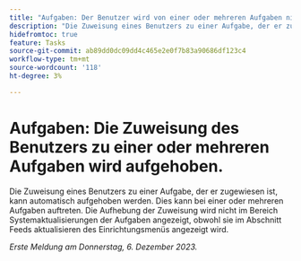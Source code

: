 ```yaml
---
title: "Aufgaben: Der Benutzer wird von einer oder mehreren Aufgaben nicht zugewiesen."
description: "Die Zuweisung eines Benutzers zu einer Aufgabe, der er zugewiesen ist, kann automatisch aufgehoben werden. Dies kann bei einer oder mehreren Aufgaben auftreten. Die Aufhebung der Zuweisung wird nicht im Bereich Systemaktualisierungen der Aufgaben angezeigt, obwohl sie im Abschnitt Feeds aktualisieren des Einrichtungsmenüs angezeigt wird."
hidefromtoc: true
feature: Tasks
source-git-commit: ab89dd0dc09dd4c465e2e0f7b83a90686df123c4
workflow-type: tm+mt
source-wordcount: '118'
ht-degree: 3%

---
```



# Aufgaben: Die Zuweisung des Benutzers zu einer oder mehreren Aufgaben wird aufgehoben.

Die Zuweisung eines Benutzers zu einer Aufgabe, der er zugewiesen ist, kann automatisch aufgehoben werden. Dies kann bei einer oder mehreren Aufgaben auftreten. Die Aufhebung der Zuweisung wird nicht im Bereich Systemaktualisierungen der Aufgaben angezeigt, obwohl sie im Abschnitt Feeds aktualisieren des Einrichtungsmenüs angezeigt wird.

_Erste Meldung am Donnerstag, 6. Dezember 2023._
